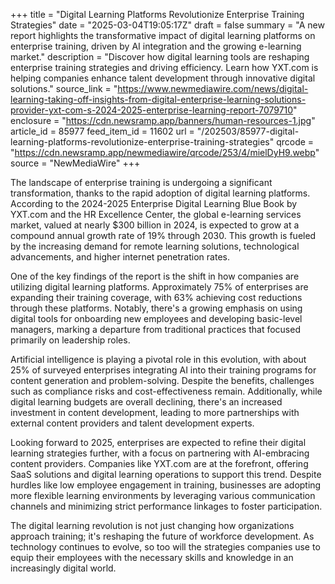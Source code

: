 +++
title = "Digital Learning Platforms Revolutionize Enterprise Training Strategies"
date = "2025-03-04T19:05:17Z"
draft = false
summary = "A new report highlights the transformative impact of digital learning platforms on enterprise training, driven by AI integration and the growing e-learning market."
description = "Discover how digital learning tools are reshaping enterprise training strategies and driving efficiency. Learn how YXT.com is helping companies enhance talent development through innovative digital solutions."
source_link = "https://www.newmediawire.com/news/digital-learning-taking-off-insights-from-digital-enterprise-learning-solutions-provider-yxt-com-s-2024-2025-enterprise-learning-report-7079710"
enclosure = "https://cdn.newsramp.app/banners/human-resources-1.jpg"
article_id = 85977
feed_item_id = 11602
url = "/202503/85977-digital-learning-platforms-revolutionize-enterprise-training-strategies"
qrcode = "https://cdn.newsramp.app/newmediawire/qrcode/253/4/mielDyH9.webp"
source = "NewMediaWire"
+++

<p>The landscape of enterprise training is undergoing a significant transformation, thanks to the rapid adoption of digital learning platforms. According to the 2024-2025 Enterprise Digital Learning Blue Book by YXT.com and the HR Excellence Center, the global e-learning services market, valued at nearly $300 billion in 2024, is expected to grow at a compound annual growth rate of 19% through 2030. This growth is fueled by the increasing demand for remote learning solutions, technological advancements, and higher internet penetration rates.</p><p>One of the key findings of the report is the shift in how companies are utilizing digital learning platforms. Approximately 75% of enterprises are expanding their training coverage, with 63% achieving cost reductions through these platforms. Notably, there's a growing emphasis on using digital tools for onboarding new employees and developing basic-level managers, marking a departure from traditional practices that focused primarily on leadership roles.</p><p>Artificial intelligence is playing a pivotal role in this evolution, with about 25% of surveyed enterprises integrating AI into their training programs for content generation and problem-solving. Despite the benefits, challenges such as compliance risks and cost-effectiveness remain. Additionally, while digital learning budgets are overall declining, there's an increased investment in content development, leading to more partnerships with external content providers and talent development experts.</p><p>Looking forward to 2025, enterprises are expected to refine their digital learning strategies further, with a focus on partnering with AI-embracing content providers. Companies like YXT.com are at the forefront, offering SaaS solutions and digital learning operations to support this trend. Despite hurdles like low employee engagement in training, businesses are adopting more flexible learning environments by leveraging various communication channels and minimizing strict performance linkages to foster participation.</p><p>The digital learning revolution is not just changing how organizations approach training; it's reshaping the future of workforce development. As technology continues to evolve, so too will the strategies companies use to equip their employees with the necessary skills and knowledge in an increasingly digital world.</p>